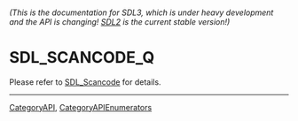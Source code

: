 ###### (This is the documentation for SDL3, which is under heavy development and the API is changing! [SDL2](https://wiki.libsdl.org/SDL2/) is the current stable version!)
# SDL_SCANCODE_Q

Please refer to [SDL_Scancode](SDL_Scancode) for details.

----
[CategoryAPI](CategoryAPI), [CategoryAPIEnumerators](CategoryAPIEnumerators)

